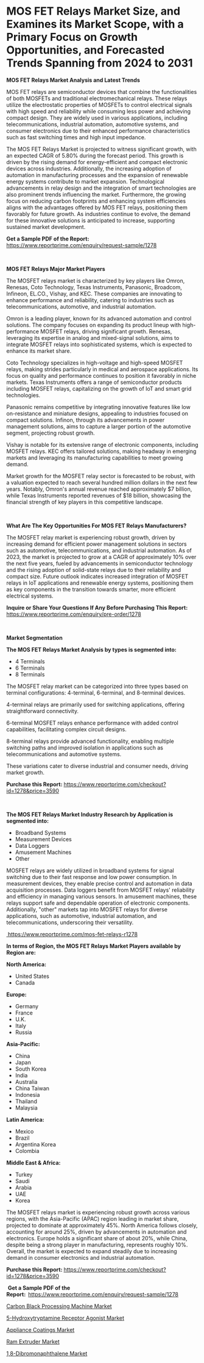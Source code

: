 <p><h1>MOS FET Relays Market Size, and Examines its Market Scope, with a Primary Focus on Growth Opportunities, and Forecasted Trends Spanning from 2024 to 2031</h1></p><p><strong>MOS FET Relays Market Analysis and Latest Trends</strong></p>
<p><p>MOS FET relays are semiconductor devices that combine the functionalities of both MOSFETs and traditional electromechanical relays. These relays utilize the electrostatic properties of MOSFETs to control electrical signals with high speed and reliability while consuming less power and achieving compact design. They are widely used in various applications, including telecommunications, industrial automation, automotive systems, and consumer electronics due to their enhanced performance characteristics such as fast switching times and high input impedance.</p><p>The MOS FET Relays Market is projected to witness significant growth, with an expected CAGR of 5.80% during the forecast period. This growth is driven by the rising demand for energy-efficient and compact electronic devices across industries. Additionally, the increasing adoption of automation in manufacturing processes and the expansion of renewable energy systems contribute to market expansion. Technological advancements in relay design and the integration of smart technologies are also prominent trends influencing the market. Furthermore, the growing focus on reducing carbon footprints and enhancing system efficiencies aligns with the advantages offered by MOS FET relays, positioning them favorably for future growth. As industries continue to evolve, the demand for these innovative solutions is anticipated to increase, supporting sustained market development.</p></p>
<p><strong>Get a Sample PDF of the Report:&nbsp;</strong> <a href="https://www.reportprime.com/enquiry/request-sample/1278">https://www.reportprime.com/enquiry/request-sample/1278</a></p>
<p>&nbsp;</p>
<p><strong>MOS FET Relays Major Market Players</strong></p>
<p><p>The MOSFET relays market is characterized by key players like Omron, Renesas, Coto Technology, Texas Instruments, Panasonic, Broadcom, Infineon, EL.CO., Vishay, and KEC. These companies are innovating to enhance performance and reliability, catering to industries such as telecommunications, automotive, and industrial automation.</p><p>Omron is a leading player, known for its advanced automation and control solutions. The company focuses on expanding its product lineup with high-performance MOSFET relays, driving significant growth. Renesas, leveraging its expertise in analog and mixed-signal solutions, aims to integrate MOSFET relays into sophisticated systems, which is expected to enhance its market share.</p><p>Coto Technology specializes in high-voltage and high-speed MOSFET relays, making strides particularly in medical and aerospace applications. Its focus on quality and performance continues to position it favorably in niche markets. Texas Instruments offers a range of semiconductor products including MOSFET relays, capitalizing on the growth of IoT and smart grid technologies.</p><p>Panasonic remains competitive by integrating innovative features like low on-resistance and miniature designs, appealing to industries focused on compact solutions. Infinon, through its advancements in power management solutions, aims to capture a larger portion of the automotive segment, projecting robust growth.</p><p>Vishay is notable for its extensive range of electronic components, including MOSFET relays. KEC offers tailored solutions, making headway in emerging markets and leveraging its manufacturing capabilities to meet growing demand.</p><p>Market growth for the MOSFET relay sector is forecasted to be robust, with a valuation expected to reach several hundred million dollars in the next few years. Notably, Omron's annual revenue reached approximately $7 billion, while Texas Instruments reported revenues of $18 billion, showcasing the financial strength of key players in this competitive landscape.</p></p>
<p>&nbsp;</p>
<p><strong>What Are The Key Opportunities For MOS FET Relays Manufacturers?</strong></p>
<p><p>The MOSFET relay market is experiencing robust growth, driven by increasing demand for efficient power management solutions in sectors such as automotive, telecommunications, and industrial automation. As of 2023, the market is projected to grow at a CAGR of approximately 10% over the next five years, fueled by advancements in semiconductor technology and the rising adoption of solid-state relays due to their reliability and compact size. Future outlook indicates increased integration of MOSFET relays in IoT applications and renewable energy systems, positioning them as key components in the transition towards smarter, more efficient electrical systems.</p></p>
<p><strong>Inquire or Share Your Questions If Any Before Purchasing This Report:</strong> <a href="https://www.reportprime.com/enquiry/pre-order/1278">https://www.reportprime.com/enquiry/pre-order/1278</a></p>
<p>&nbsp;</p>
<p><strong>Market Segmentation</strong></p>
<p><strong>The MOS FET Relays Market Analysis by types is segmented into:</strong></p>
<p><ul><li>4 Terminals</li><li>6 Terminals</li><li>8 Terminals</li></ul></p>
<p><p>The MOSFET relay market can be categorized into three types based on terminal configurations: 4-terminal, 6-terminal, and 8-terminal devices. </p><p>4-terminal relays are primarily used for switching applications, offering straightforward connectivity. </p><p>6-terminal MOSFET relays enhance performance with added control capabilities, facilitating complex circuit designs. </p><p>8-terminal relays provide advanced functionality, enabling multiple switching paths and improved isolation in applications such as telecommunications and automotive systems. </p><p>These variations cater to diverse industrial and consumer needs, driving market growth.</p></p>
<p><strong>Purchase this Report:&nbsp;</strong><a href="https://www.reportprime.com/checkout?id=1278&price=3590">https://www.reportprime.com/checkout?id=1278&price=3590</a></p>
<p>&nbsp;</p>
<p><strong>The MOS FET Relays Market Industry Research by Application is segmented into:</strong></p>
<p><ul><li>Broadband Systems</li><li>Measurement Devices</li><li>Data Loggers</li><li>Amusement Machines</li><li>Other</li></ul></p>
<p><p>MOSFET relays are widely utilized in broadband systems for signal switching due to their fast response and low power consumption. In measurement devices, they enable precise control and automation in data acquisition processes. Data loggers benefit from MOSFET relays' reliability and efficiency in managing various sensors. In amusement machines, these relays support safe and dependable operation of electronic components. Additionally, "other" markets tap into MOSFET relays for diverse applications, such as automotive, industrial automation, and telecommunications, underscoring their versatility.</p></p>
<p><a href="https://www.reportprime.com/mos-fet-relays-r1278">&nbsp;https://www.reportprime.com/mos-fet-relays-r1278</a></p>
<p><strong>In terms of Region, the MOS FET Relays Market Players available by Region are:</strong></p>
<p>
    <p> <strong> North America: </strong>
        <ul>
            <li>United States</li>
            <li>Canada</li>
        </ul>
        </p> 
    <p> <strong> Europe: </strong>
        <ul>
            <li>Germany</li>
            <li>France</li>
            <li>U.K.</li>
            <li>Italy</li>
            <li>Russia</li>
        </ul>
        </p> 
    <p> <strong> Asia-Pacific: </strong>
        <ul>
            <li>China</li>
            <li>Japan</li>
            <li>South Korea</li>
            <li>India</li>
            <li>Australia</li>
            <li>China Taiwan</li>
            <li>Indonesia</li>
            <li>Thailand</li>
            <li>Malaysia</li>
        </ul>
        </p> 
    <p> <strong> Latin America: </strong>
        <ul>
            <li>Mexico</li>
            <li>Brazil</li>
            <li>Argentina Korea</li>
            <li>Colombia</li>
        </ul>
        </p> 
    <p> <strong> Middle East & Africa: </strong>
        <ul>
            <li>Turkey</li>
            <li>Saudi</li>
            <li>Arabia</li>
            <li>UAE</li>
            <li>Korea</li>
        </ul>
    </p>
    </p>
<p><p>The MOSFET relays market is experiencing robust growth across various regions, with the Asia-Pacific (APAC) region leading in market share, projected to dominate at approximately 45%. North America follows closely, accounting for around 25%, driven by advancements in automation and electronics. Europe holds a significant share of about 20%, while China, despite being a strong player in manufacturing, represents roughly 10%. Overall, the market is expected to expand steadily due to increasing demand in consumer electronics and industrial automation.</p></p>
<p><strong>Purchase this Report: </strong><a href="https://www.reportprime.com/checkout?id=1278&price=3590">https://www.reportprime.com/checkout?id=1278&price=3590</a></p>
<p>&nbsp;<strong>Get a Sample PDF of the Report:&nbsp;&nbsp;</strong><a href="https://www.reportprime.com/enquiry/request-sample/1278">https://www.reportprime.com/enquiry/request-sample/1278</a></p>
<p><strong></strong></p>
<p><p><a href="https://medium.com/@carolineparks3691/carbon-black-processing-machine-market-forecasts-market-trends-and-impact-analysis-2024-2031-72e499e10529">Carbon Black Processing Machine Market</a></p><p><a href="https://issuu.com/reportprime-2/docs/5-hydroxytryptamine-receptor-agonis_a8f3520db24ee2">5-Hydroxytryptamine Receptor Agonist Market</a></p><p><a href="https://www.linkedin.com/pulse/emerging-opportunities-challenges-global-appliance-coatings-nu6uc?trackingId=r0Aa0XKUQxG7osm0KrGV3Q%3D%3D">Appliance Coatings Market</a></p><p><a href="https://medium.com/@carolineparks3691/global-ram-extruder-market-sector-2024-2031-market-metrics-and-market-strategic-insights-cd0a2133c13a">Ram Extruder Market</a></p><p><a href="https://issuu.com/reportprime-2/docs/18-dibromonaphthalene-market-size-2_c1b2cc15613ab6">1,8-Dibromonaphthalene Market</a></p></p>